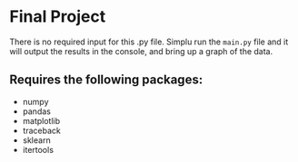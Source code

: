 # Final Project
There is no required input for this .py file. Simplu run the `main.py` file and it will output the results in the console, and bring up a graph of the data.

## Requires the following packages: 
* numpy
* pandas
* matplotlib
* traceback
* sklearn
* itertools
